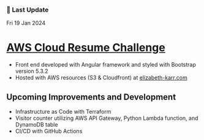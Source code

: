 ### 💫 Last Update
<!-- DEFAULT-TAG:START -->
Fri  19 Jan 2024
<!-- DEFAULT-TAG:END -->

# [AWS Cloud Resume Challenge](https://cloudresumechallenge.dev/docs/the-challenge/aws/)

- Front end developed with Angular framework and styled with Bootstrap version 5.3.2
- Hosted with AWS resources (S3 & Cloudfront) at [elizabeth-karr.com](https://www.elizabeth-karr.com)

## Upcoming Improvements and Development

- Infrastructure as Code with Terraform
- Visitor counter utilizing AWS API Gateway, Python Lambda function, and DynamoDB table
- CI/CD with GitHub Actions
